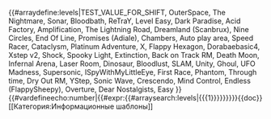 {{#arraydefine:levels|TEST_VALUE_FOR_SHIFT,
OuterSpace,
The Nightmare,
Sonar,
Bloodbath,
ReTraY,
Level Easy,
Dark Paradise,
Acid Factory,
Amplification,
The Lightning Road,
Dreamland (Scanbrux),
Nine Circles,
End Of Line,
Promises (Adiale),
Chambers,
Auto play area,
Speed Racer,
Cataclysm,
Platinum Adventure,
X,
Flappy Hexagon,
Dorabaebasic4,
Xstep v2,
Shock,
Spooky Light,
Extinction,
Back on Track RM,
Death Moon,
Infernal Arena,
Laser Room,
Dinosaur,
Bloodlust,
SLAM,
Unity,
Ghoul,
UFO Madness,
Supersonic,
ISpyWithMyLittleEye,
First Race,
Phantom,
Through time,
Dry Out RM,
YStep,
Sonic Wave,
Crescendo,
Mind Control,
Endless (FlappySheepy),
Overture,
Dear Nostalgists,
Easy
}}{{#vardefineecho:number|{{#expr:{{#arraysearch:levels|{{{1}}}}}}}}}<noinclude>{{doc}}[[Категория:Информационные шаблоны]]</noinclude>